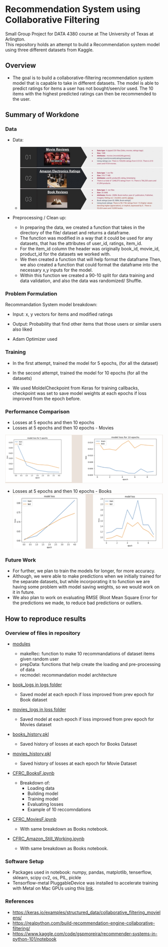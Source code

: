 # Recommendation System using Collaborative Filtering 

Small Group Project for DATA 4380 course at The University of Texas at Arlington.
<br>
This repository holds an attempt to build a Recommendation system model using three different datasets from Kaggle. 

## Overview  
* The goal is to build a collaborative-filtering recommendation system model that is capable to take in different datasets. The model is able to predict ratings for items a user has not bought/seen/or used. The 10 items with the highest predicted ratings can then be recommended to the user. 


## Summary of Workdone

### Data  
* Data:
  * ![pics](https://github.com/citgua/CF_RecSystems/blob/main/repopics/00712D0E-EA83-4D4D-BA2C-C131B71D0880.jpeg)

* Preprocessing / Clean up:
  * In preparing the data, we created a function that takes in the directory of the file/ dataset and returns a dataframe.
  * The function was modified in a way that it could be used for any datasets, that has the attributes of user_id, ratings, item_id.
  * For the item_id column the header was originally book_id, movie_id, product_id for the datasets we worked with. 
  * We then created a function that will help format the dataframe 
Then, we also created a function that could format the dataframe into the necessary x,y inputs for the model. 
  * Within this function we created a 90-10 split for data training and data validation, and also the data was randomized/ Shuffle.


### Problem Formulation
Recommandation System model breakdown: 
  * Input: x, y vectors for items and modified ratings
  * Output: Probability that  find other items that those users or similar users also liked

* Adam Optimizer used 

### Training
* In the first attempt, trained the model for 5 epochs, (for all the dataset) 

* In the second attempt, trained the model for 10 epochs (for all the datasets)

* We used MoldelCheckpoint from Keras for training callbacks, checkpoint was set to save model weights at each epochs if loss improved from the epoch before. 



### Performance Comparison
* Losses at 5 epochs and then 10 epochs
* Losses at 5 epochs and then 10 epochs - Movies

![100 Radom Generated Images at 15 epochs](https://github.com/citgua/CF_RecSystems/blob/main/repopics/129460AA-7F0A-448B-B715-9E609C983EE3.jpeg) 

* Losses at 5 epochs and then 10 epochs - Books
![100 Radom Generated Images at 100 epochs](https://github.com/citgua/CF_RecSystems/blob/main/repopics/4E41314E-54EF-4198-8C3F-AED67A37E4AF.jpeg)  




### Future Work
* For further, we plan to train the models for longer, for more accuracy. 
* Although, we were able to make predictions when we initially trained for the separate datasets, but while incorporating it to function we are having some problem with model saving weights, so we would work on it in future.
* We also plan to work on evaluating RMSE (Root Mean Square Error for the predictions we made, to reduce bad predictions or outliers.



## How to reproduce results

### Overview of files in repository
* [modules](https://github.com/citgua/CF_RecSystems/tree/main/modules)
  * makeRec: function to make 10 recommandations of dataset items given random user
  * prepData: functions that help create the loading and pre-processing of data
  * recmodel: recommandation model architecture

* [book_logs in logs folder](https://github.com/citgua/CF_RecSystems/tree/main/logs/booklogs)
  * Saved model at each epoch if loss improved from prev epoch for Book dataset 

* [movies_logs in loss folder](https://github.com/citgua/CF_RecSystems/tree/main/logs)
  * Saved model at each epoch if loss improved from prev epoch for Movies dataset


* [books_history.pkl](https://github.com/citgua/ACGAN_ASL/blob/main/asl_acgan_history.pkl)
  * Saved history of losses at each epoch for Books Dataset

* [movies_history.pkl](https://github.com/citgua/ACGAN_ASL/blob/main/asll_acgan_history.pkl)
  * Saved history of losses at each epoch for Movie Dataset 


* [CFRC_BooksF.ipynb](https://github.com/citgua/CF_RecSystems/blob/main/CFRC_BooksF.ipynb)
  * Breakdown of:
    * Loading data
    * Building model
    * Training model
    * Evaluating losses
    * Example of 10 reccomndations
    
    
* [CFRC_MoviesF.ipynb](https://github.com/citgua/CF_RecSystems/blob/main/CFRC_MoviesF.ipynb)
   * With same breakdown as Books notebook.

* [CFRC_Amazon_Still_Working.ipynb](https://github.com/citgua/CF_RecSystems/blob/main/CFRC_Amazon_Still_Working.ipynb)
   * With same breakdown as Books notebook.
  


### Software Setup
* Packages used in notebook: numpy, pandas, matplotlib, tenserflow, sklearn, scipy cv2, os, PIL, pickle
* Tensorflow-metal PluggableDevice was installed to accelerate training with Metal on Mac GPUs using this [link](https://developer.apple.com/metal/tensorflow-plugin/).

### References
* https://keras.io/examples/structured_data/collaborative_filtering_movielens/
* https://realpython.com/build-recommendation-engine-collaborative-filtering/
* https://www.kaggle.com/code/gspmoreira/recommender-systems-in-python-101/notebook


